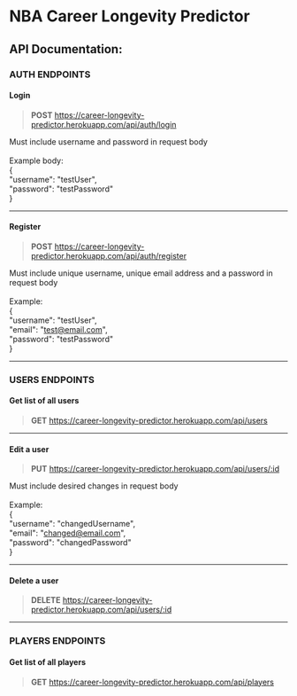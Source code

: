 # NBA Career Longevity Predictor

## API Documentation:

### AUTH ENDPOINTS

#### Login 
> **POST**  https://career-longevity-predictor.herokuapp.com/api/auth/login<br/>

Must include username and password in request body<br/><br/>
Example body:<br/> 
{<br/>
"username": "testUser",<br/> 
"password": "testPassword"<br/> 
}<br/>

---
#### Register 
> **POST**  https://career-longevity-predictor.herokuapp.com/api/auth/register

Must include unique username, unique email address and a password in request body<br/><br/>
Example: <br/>
{<br/> 
"username": "testUser",<br/> 
"email": "test@email.com",<br/> 
"password": "testPassword"<br/> 
}<br/>


---
### USERS ENDPOINTS

#### Get list of all users
> **GET**  https://career-longevity-predictor.herokuapp.com/api/users

---
#### Edit a user
> **PUT** https://career-longevity-predictor.herokuapp.com/api/users/:id

Must include desired changes in request body<br/><br/>
Example:<br/>
{<br/> 
"username": "changedUsername",<br/> 
"email": "changed@email.com",<br/> 
"password": "changedPassword"<br/> 
}<br/>


---
#### Delete a user
> **DELETE** https://career-longevity-predictor.herokuapp.com/api/users/:id

---
### PLAYERS ENDPOINTS

#### Get list of all players
> **GET**  https://career-longevity-predictor.herokuapp.com/api/players
